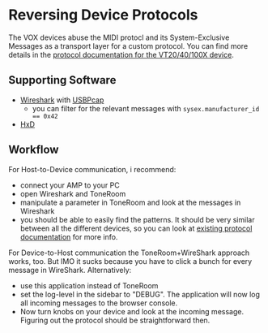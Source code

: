 # Reversing Device Protocols

The VOX devices abuse the MIDI protocl and its System-Exclusive Messages as a transport layer for a custom
protocol. You can find more details in the [protocol documentation for the VT20/40/100X device][VT20X doc].

## Supporting Software

* [Wireshark](https://www.wireshark.org/) with [USBPcap](https://desowin.org/usbpcap/)
    * you can filter for the relevant messages with `sysex.manufacturer_id == 0x42`
* [HxD](https://mh-nexus.de/de/hxd/)

## Workflow

For Host-to-Device communication, i recommend:

* connect your AMP to your PC
* open Wireshark and ToneRoom
* manipulate a parameter in ToneRoom and look at the messages in Wireshark
* you should be able to easily find the patterns. It should be very similar between all
  the different devices, so you can look at [existing protocol documentation][VT20X doc] for more info.

For Device-to-Host communication the ToneRoom+WireShark approach works, too. But IMO it sucks because
you have to click a bunch for every message in WireShark. Alternatively:

* use this application instead of ToneRoom
* set the log-level in the sidebar to "DEBUG". The application will now log all incoming messages to
  the browser console.
* Now turn knobs on your device and look at the incoming message. Figuring out the protocol should be straightforward then.

[VT20X doc]: protocols/vt_20_40_100_x.md